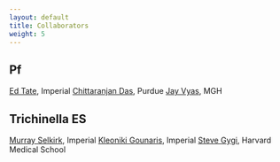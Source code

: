 ```yaml
---
layout: default
title: Collaborators
weight: 5
--- 
```


## Pf

[Ed Tate](http://www3.imperial.ac.uk/people/e.tate), Imperial
[Chittaranjan Das](http://www.chem.purdue.edu/people/faculty/faculty.asp?itemID=82), Purdue
[Jay Vyas](http://www2.massgeneral.org/id/labs/vyas/), MGH

## Trichinella ES

[Murray Selkirk](http://www3.imperial.ac.uk/people/m.selkirk), Imperial
[Kleoniki Gounaris](http://www3.imperial.ac.uk/people/k.gounaris), Imperial
[Steve Gygi](https://gygi.med.harvard.edu/index.html/), Harvard Medical School
